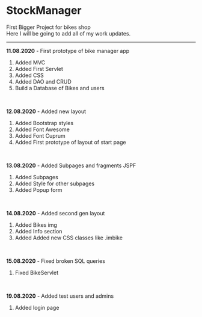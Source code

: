 # StockManager
First Bigger Project for bikes shop
<br/>
Here I will be going to add all of my work updates.<br/>
<hr>

<b>11.08.2020</b> - First prototype of bike manager app<br/>

1. Added MVC
2. Added First Servlet
3. Added CSS
4. Added DAO and CRUD
5. Build a Database of Bikes and users

<br/>

<b>12.08.2020</b> - Added new layout<br/>

1. Added Bootstrap styles
2. Added Font Awesome
3. Added Font Cuprum
4. Added First prototype of layout of start page

<br/>

<b>13.08.2020</b> - Added Subpages and fragments JSPF<br/>

1. Added Subpages
2. Added Style for other subpages
3. Added Popup form

<br/>

<b>14.08.2020</b> - Added second gen layout<br/>

1. Added Bikes img
2. Added Info section
3. Added Added new CSS classes like .imbike

<br/>

<b>15.08.2020</b> - Fixed broken SQL queries <br/>

1. Fixed BikeServlet

<br/>

<b>19.08.2020</b> - Added test users and admins <br/>

1. Added login page
